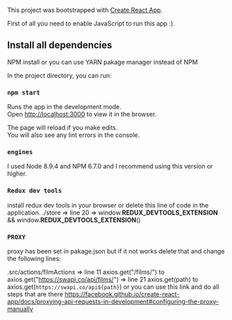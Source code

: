 This project was bootstrapped with [Create React App](https://github.com/facebook/create-react-app).

First of all you need to enable JavaScript to run this app :).

## Install all dependencies
NPM install or you can use YARN pakage manager instead of NPM

In the project directory, you can run:

### `npm start`

Runs the app in the development mode.<br>
Open [http://localhost:3000](http://localhost:3000) to view it in the browser.

The page will reload if you make edits.<br>
You will also see any lint errors in the console.

### `engines`

I used Node 8.9.4 and NPM 6.7.0 and I recommend using this version or higher.

### `Redux dev tools`

install redux dev tools in your browser or delete this line of code in the application.
./store => line 20 => window.__REDUX_DEVTOOLS_EXTENSION__ && window.__REDUX_DEVTOOLS_EXTENSION__()

### `PROXY`

proxy has been set in pakage.json but if it not works delete that and change the following lines:

.src/actions/filmActions 
=> line 11     axios.get("/films/")   to   axios.get("https://swapi.co/api/films/")
=> line 21     axios.get(path)        to   axios.get(`https://swapi.co/api${path}`)
or you can use this link and do all steps that are there https://facebook.github.io/create-react-app/docs/proxying-api-requests-in-development#configuring-the-proxy-manually




